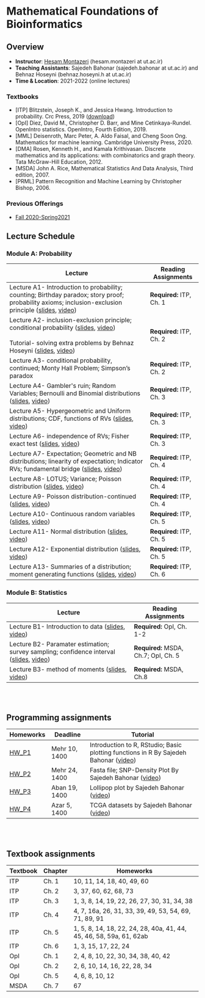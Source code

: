 # Mathematical Foundations of Bioinformatics

## Overview
- **Instructor**: [Hesam Montazeri](http://lcbb.ut.ac.ir) (hesam.montazeri at ut.ac.ir)
- **Teaching Assistants**: Sajedeh Bahonar (sajedeh.bahonar at ut.ac.ir) and Behnaz Hoseyni (behnaz.hoseyni.h at ut.ac.ir) 
- **Time & Location**: 2021-2022 (online lectures)
### Textbooks
- [ITP] Blitzstein, Joseph K., and Jessica Hwang. Introduction to probability. Crc Press, 2019 ([download](https://drive.google.com/file/d/1VmkAAGOYCTORq1wxSQqy255qLJjTNvBI/view))
- [OpI] Diez, David M., Christopher D. Barr, and Mine Cetinkaya-Rundel. OpenIntro statistics. OpenIntro, Fourth Edition, 2019. 
- [MML] Deisenroth, Marc Peter, A. Aldo Faisal, and Cheng Soon Ong. Mathematics for machine learning. Cambridge University Press, 2020.
- [DMA] Rosen, Kenneth H., and Kamala Krithivasan. Discrete mathematics and its applications: with combinatorics and graph theory. Tata McGraw-Hill Education, 2012.
- [MSDA] John A. Rice, Mathematical Statistics And Data Analysis, Third edition, 2007.
- [PRML] Pattern Recognition and Machine Learning by Christopher Bishop, 2006. 

### Previous Offerings
- [Fall 2020-Spring2021](PreviousOfferings/Fall2020/) 

## Lecture Schedule

### Module A: Probability
Lecture | Reading Assignments | 
 -------------------------- | -------------------------- |
Lecture A1- Introduction to probability; counting; Birthday paradox; story proof; probability axioms; inclusion-exclusion principle ([slides](https://drive.google.com/file/d/1rIlBGc3ZRgWWJS91PwBPMK9koHY-o3kP/view?usp=sharing), [video](https://drive.google.com/file/d/1meXN0co4PvvH3y6stxyNksQq1Y5xjF1d/view?usp=sharing))   | **Required:** ITP, Ch. 1 | 
Lecture A2- inclusion-exclusion principle; conditional probability ([slides](https://drive.google.com/file/d/1dk9sgAo7Hk9G_aKmepB_gwLfnQqQusAc/view?usp=sharing), [video](https://drive.google.com/file/d/1Q1EMkMX0X0YrRz8xaKlOk-_Gfb0D15ZS/view?usp=sharing)) <br> <br> Tutorial- solving extra problems by Behnaz Hoseyni ([slides](https://drive.google.com/file/d/1S49J9zzrePRTsS_R-xNGHSL48fnE6tAE/view?usp=sharing), [video](https://drive.google.com/file/d/1h9kRzLuUtWQp1p1Vxq1Bs6h5fGu14ctB/view?usp=sharing)) | **Required:** ITP, Ch. 2 | 
Lecture A3- conditional probability, continued; Monty Hall Problem; Simpson’s paradox | **Required:** ITP, Ch. 2 | 
Lecture A4- Gambler's ruin; Random Variables; Bernoulli and Binomial distributions ([slides](https://drive.google.com/file/d/1RUB28Z21JHtB7ZH2_GD_UaTI3-4bRaLU/view?usp=sharing), [video](https://drive.google.com/file/d/1op6su2gNG7TNxXByY6fAUwzKbRVnGcwC/view?usp=sharing)) | **Required:** ITP, Ch. 3 |  
Lecture A5- Hypergeometric and Uniform distributions; CDF, functions of RVs ([slides](https://drive.google.com/file/d/1r1fPLwb92EF8e-zWUGsCzkOSme3_YR6q/view?usp=sharing), [video](https://drive.google.com/file/d/1QaRvAjnQ5vpZFru77aeSCsfLO8cpvDMH/view?usp=sharing))  | **Required:** ITP, Ch. 3 | 
Lecture A6- independence of RVs; Fisher exact test ([slides](https://drive.google.com/file/d/1VC28jDuK49yWSivpYQ6Wx24N1rR4zVaP/view?usp=sharing), [video](https://drive.google.com/file/d/1B9Xp8EP7o-LlhXJpmUphKZEX3HX_W_oV/view?usp=sharing)) | **Required:** ITP, Ch. 3 | 
Lecture A7- Expectation; Geometric and NB distributions; linearity of expectation; Indicator RVs; fundamental bridge  ([slides](https://drive.google.com/file/d/1VlEDfbJou-bEsvCkUUA_TSxN-pKjJntW/view?usp=sharing), [video](https://drive.google.com/file/d/1Mk-qfEJ5lA8Z-kPjd5-w6YE8TGPrbJce/view?usp=sharing)) | **Required:** ITP, Ch. 4 | 
Lecture A8- LOTUS; Variance; Poisson distribution ([slides](https://drive.google.com/file/d/1QZniLyWA-dewUlWfiZ_Ia_K5z2JbQX0z/view?usp=sharing), [video](https://drive.google.com/file/d/1yX59KHr_BP1gtsVCo8WeElb8eEnwo5KV/view?usp=sharing)) | **Required:** ITP, Ch. 4 | 
Lecture A9- Poisson distribution-continued ([slides](https://drive.google.com/file/d/1-9PRUGL7GB64UQFtHgRz_qv7_M7LCAO1/view?usp=sharing), [video](https://drive.google.com/file/d/1STO1mb04X1LUbUChCVi3qNiq0GnOuiJB/view?usp=sharing)) | **Required:** ITP, Ch. 4 | 
Lecture A10- Continuous random variables ([slides](https://drive.google.com/file/d/1Qt0eia9tr_3hVJ65QXUBY-NuUWS0EVcy/view?usp=sharing), [video](https://drive.google.com/file/d/15VbeVGXN7rp-JvlBigLPF1WL9ShDc9AJ/view?usp=sharing)) | **Required:** ITP, Ch. 5 | 
Lecture A11- Normal distribution ([slides](https://drive.google.com/file/d/1sG6aLEQJnyUbE1AyCMHHDRsFwlzjvKkS/view?usp=sharing), [video](https://drive.google.com/file/d/1db8wgKSA3ekTSzWYQ7srNEcl128BYJHB/view?usp=sharing)) | **Required:** ITP, Ch. 5 | 
Lecture A12- Exponential distribution ([slides](https://drive.google.com/file/d/14GmRZhRDxpvN6ZT4vncWR9C9VU4mftkg/view?usp=sharing), [video](https://drive.google.com/file/d/1MnUlb_dy57pchiHjDsPIeN9SYa-0ZKqH/view?usp=sharing)) | **Required:** ITP, Ch. 5 | 
Lecture A13- Summaries of a distribution; moment generating functions ([slides](https://drive.google.com/file/d/1szzypN8j3sBF3iGuO2oqkst1_BRFTGF8/view?usp=sharing), [video](https://drive.google.com/file/d/1Fc-E9f0-G4yJBDv8wqUptyw6Sn4E_kyR/view?usp=sharing)) | **Required:** ITP, Ch. 6 | 

### Module B: Statistics
Lecture | Reading Assignments | 
 -------------------------- | -------------------------- |
Lecture B1- Introduction to data ([slides](https://drive.google.com/file/d/17tcsEBVLMaXdDIZi4Hoq4EoAOqPRcEbm/view?usp=sharing), [video](https://drive.google.com/file/d/1wXAg054X3rjm5HogNciJQojcy5mkgCJE/view?usp=sharing))   | **Required:** OpI, Ch. 1-2 | 
Lecture B2- Paramater estimation; survey sampling; confidence interval ([slides](https://drive.google.com/file/d/16VQxGSci2MNQYZ1_CwuTLQrH8r01x8_l/view?usp=sharing), [video](https://drive.google.com/file/d/1kCykjJBTnJckBtIXn9_ibEzmTbdpb-bO/view?usp=sharing)) | **Required:** MSDA, Ch.7;  OpI, Ch. 5 | 
Lecture B3- method of moments ([slides](https://drive.google.com/file/d/11HwnQK01--0hBKCNrwGe_TElkha_nnHE/view?usp=sharing), [video](https://drive.google.com/file/d/1wa3uOWjp27kNuzz-HMb5hYpiSpNgl2KC/view?usp=sharing)) | **Required:** MSDA, Ch.8| 


<br> <br> 
## Programming assignments
Homeworks  | Deadline | Tutorial
 ------- | --------------------------------- | ---------------------------------|
[HW_P1](https://drive.google.com/file/d/15ieTOp1S7aLuhAMHewnKruWxuXEeylmm/view?usp=sharing) | Mehr 10, 1400 | Introduction to R, RStudio; Basic plotting functions in R By Sajedeh Bahonar ([video](https://drive.google.com/file/d/1wwOdsTVAha4UgvJa2F_a3wTTxJVr_HJ_/view?usp=sharing)) |
[HW_P2](https://drive.google.com/file/d/1RBeoNPZP-tMjkdVEzqVN1x8Y5wjAYpWd/view?usp=sharing) | Mehr 24, 1400 | Fasta file; SNP-Density Plot By Sajedeh Bahonar ([video](https://drive.google.com/file/d/1ynIUorHMXDEoaDZYpsTAUi-vClS9PCLB/view?usp=sharing)) | 
[HW_P3](https://drive.google.com/file/d/1qJZZkzOzDea0t0KXEbd1_zgOSRNPXoVk/view?usp=sharing) | Aban 19, 1400 | Lollipop plot by Sajedeh Bahonar ([video](https://drive.google.com/file/d/1zIoanOMMEOysxNH3hcyAJCKFWpHfgDcr/view?usp=sharing))|
[HW_P4](https://drive.google.com/file/d/1CRLW1Hxie-D7LSIUsL-0Yw4Fj0PNekW1/view?usp=sharing) | Azar 5, 1400 | TCGA datasets by Sajedeh Bahonar  ([video](https://drive.google.com/file/d/1qfn3OOU8Ag0VgaQ33xgkCDjzRCEOMWYS/view?usp=sharing))|


<br> <br> 
## Textbook assignments
Textbook | Chapter | Homeworks  |
-------- | ---- | -------------------------------------- |
ITP | Ch. 1 | 10, 11, 14, 18, 40, 49, 60 |
ITP | Ch. 2 | 3, 37, 60, 62, 68, 73 |
ITP | Ch. 3 | 1, 3, 8, 14, 19, 22, 26, 27, 30, 31, 34, 38 |
ITP | Ch. 4 | 4, 7, 16a, 26, 31, 33, 39, 49, 53, 54, 69, 71, 89, 91 |
ITP | Ch. 5 | 1, 5, 8, 14, 18, 22, 24, 28, 40a, 41, 44, 45, 46, 58, 59a, 61, 62ab |
ITP | Ch. 6 | 1, 3, 15, 17, 22, 24 |
OpI | Ch. 1 | 2, 4, 8, 10, 22, 30, 34, 38, 40, 42 |
OpI | Ch. 2 | 2, 6, 10, 14, 16, 22, 28, 34 |
OpI | Ch. 5 | 4, 6, 8, 10, 12 |
MSDA | Ch. 7 | 67 |


